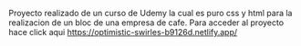 Proyecto realizado de un curso de Udemy la cual es puro css y html para la realizacion de un bloc de una empresa de cafe.
Para acceder al proyecto hace click aqui https://optimistic-swirles-b9126d.netlify.app/


